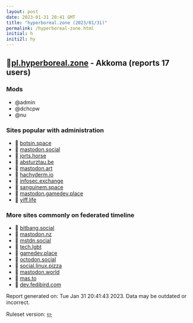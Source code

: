 ```yaml
---
layout: post
date: 2023-01-31 20:41 GMT
title: "hyperboreal.zone (2023/01/31)"
permalink: /hyperboreal-zone.html
initial: h
initi2l: hy
---
```


## 🐘[pl.hyperboreal.zone](https://pl.hyperboreal.zone) - Akkoma (reports 17 users)

### Mods
 * @admin
 * @dchcpw
 * @nu

### Sites popular with administration

* 🐘 [botsin.space](/botsin-space.html)
* 🧸 [mastodon.social](/mastodon-social.html)
* 🐘 [jorts.horse](/jorts-horse.html)
* 🐘 [absturztau.be](/absturztau-be.html)
* 🐘 [mastodon.art](/mastodon-art.html)
* 🐘 [hachyderm.io](/hachyderm-io.html)
* 🐘 [infosec.exchange](/infosec-exchange.html)
* 🐘 [sanguinem.space](/sanguinem-space.html)
* 🐘 [mastodon.gamedev.place](/mastodon-gamedev-place.html)
* 🐘 [yiff.life](/yiff-life.html)

### More sites commonly on federated timeline

* 🐘 [bitbang.social](/bitbang-social.html)
* 🐘 [mastodon.nz](/mastodon-nz.html)
* 🐘 [mstdn.social](/mstdn-social.html)
* 🐘 [tech.lgbt](/tech-lgbt.html)
* 🐘 [gamedev.place](/gamedev-place.html)
* 🐘 [octodon.social](/octodon-social.html)
* 🐘 [social.linux.pizza](/social-linux-pizza.html)
* 🐘 [mastodon.world](/mastodon-world.html)
* 🐘 [mas.to](/mas-to.html)
* 🧸 [dev.fedibird.com](/dev-fedibird-com.html)

Report generated on: Tue Jan 31 20:41:43 2023. Data may be outdated or incorrect.

Ruleset version: [✏️](/version-pencil)

